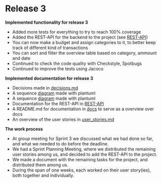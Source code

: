 # Release 3

**Implemented functionality for release 3**
 * Added more tests for everything to try to reach 100% coverage
 * Added the REST-API for the backend to the project (see [REST-API](../REST-API.md))
 * You can now make a budget and assign categories to it, to better keep track of different kind of transactions
 * You can sort and filter the overview table based on category, ammount and date
 * Continued to check the code quality with Checkstyle, Spotbugs
 * Continued to improve the tests using Jacoco



**Implemented documentation for release 3**
 * Decisions made in [decisions.md](../decisions.md)
 * A sequence [diagram](../Diagrams/sequencediagram.png) made with plantuml
 * A sequence [diagram](../Diagrams/classdiagram.png) made with plantuml
 * Documentation for the REST-API in [REST-API](../REST-API.md)
 * A README.md for documentation in [docs](../README.md) to serve as a overview over docs
 * An overview of the user stories in [user_stories.md](../user_stories.md)



**The work process**
 * At group meeting for Sprint 3 we discussed what we had done so far, and what we needed to do before the deadline.
 * We had a Sprint Planning Meeting, where we distributed the remaining user stories among us, and decided to add the REST-API to the project. 
 * We made a document with the remaining tasks for the project, and distributed them among us.
 * During the span of one weeks, each worked on their user story(ies), both together and individually.
    
<br>
